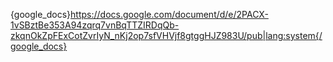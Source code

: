 {google_docs}https://docs.google.com/document/d/e/2PACX-1vSBztBe353A94zqrq7vnBqTTZIRDqQb-zkqnOkZpFExCotZvrIyN_nKj2op7sfVHVjf8gtggHJZ983U/pub|lang:system{/google_docs}
